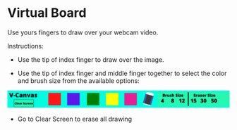 # Virtual Board

Use yours fingers to draw over your webcam video. 

Instructions:

- Use the tip of index finger to draw over the image.

- Use the tip of index finger and middle finger together to select the color and brush size from the available options:

![overlay](/assets/images/8.png)

- Go to Clear Screen to erase all drawing
